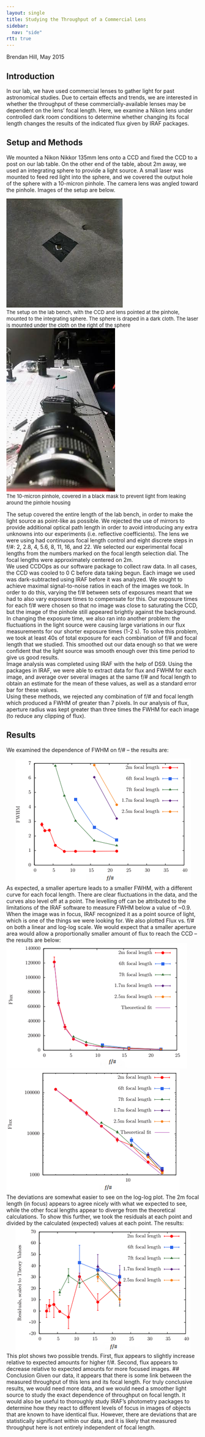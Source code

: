 ```yaml
---
layout: single
title: Studying the Throughput of a Commercial Lens
sidebar:
  nav: "side"
rtt: true
---
```

Brendan Hill, May 2015

## Introduction 

In our lab, we have used commercial lenses to gather light for past astronomical studies. Due to certain effects and trends, we are interested in whether the throughput of these commercially-available lenses may be dependent on the lens’ focal length. Here, we examine a Nikon lens under controlled dark room conditions to determine whether changing its focal length changes the results of the indicated flux given by IRAF packages. 


## Setup and Methods 

We mounted a Nikon Nikkor 135mm lens onto a CCD and fixed the CCD to a post on our lab table. On the other end of the table, about 2m away, we used an integrating sphere to provide a light source. A small laser was mounted to feed red light into the sphere, and we covered the output hole of the sphere with a 10-micron pinhole. The camera lens was angled toward the pinhole. Images of the setup are below.

<div class="imgrow" style="clear:both;">
  <div class="imgcolumn" style="clear:both;">
    <img src="/instruments/assets/setup1.png" alt="View 1" style="clear:both;">
    <font size="-1"><br>The setup on the lab bench, with the CCD and lens pointed at the pinhole, mounted to the integrating sphere. The sphere is draped in a dark cloth. The laser is mounted under the cloth on the right of the sphere</font>
  </div>
  <div class="imgcolumn" style="clear:both;">
    <img src="/instruments/assets/setup2.png" alt="View 2" style="clear:both;">
    <font size="-1"><br>The 10-micron pinhole, covered in a black mask to prevent light from leaking around the pinhole housing</font>
  </div>
</div>

The setup covered the entire length of the lab bench, in order to make the light source as point-like as possible. We rejected the use of mirrors to provide additional optical path length in order to avoid introducing any extra unknowns into our experiments (i.e. reflective coefficients). The lens we were using had continuous focal length control and eight discrete steps in f/#: 2, 2.8, 4, 5.6, 8, 11, 16, and 22. We selected our experimental focal lengths from the numbers marked on the focal length selection dial. The focal lengths were approximately centered on 2m.  
We used CCDOps as our software package to collect raw data. In all cases, the CCD was cooled to 0 C before data taking begun. Each image we used was dark-subtracted using IRAF before it was analyzed. We sought to achieve maximal signal-to-noise ratios in each of the images we took. In order to do this, varying the f/# between sets of exposures meant that we had to also vary exposure times to compensate for this. Our exposure times for each f/# were chosen so that no image was close to saturating the CCD, but the image of the pinhole still appeared brightly against the background.  
In changing the exposure time, we also ran into another problem: the fluctuations in the light source were causing large variations in our flux measurements for our shorter exposure times (1-2 s). To solve this problem, we took at least 40s of total exposure for each combination of f/# and focal length that we studied. This smoothed out our data enough so that we were confident that the light source was smooth enough over this time period to give us good results.  
Image analysis was completed using IRAF with the help of DS9. Using the packages in IRAF, we were able to extract data for flux and FWHM for each image, and average over several images at the same f/# and focal length to obtain an estimate for the mean of these values, as well as a standard error bar for these values.  
Using these methods, we rejected any combination of f/# and focal length which produced a FWHM of greater than 7 pixels. In our analysis of flux, aperture radius was kept greater than three times the FWHM for each image (to reduce any clipping of flux).  

## Results  
We examined the dependence of FWHM on f/# – the results are:  
<div style="clear:both;width:100%" class="clearfix"><center>
  <img src="/instruments/assets/figure3edited.png" alt="Figure 3" style="margin:auto"></center>
</div>
As expected, a smaller aperture leads to a smaller FWHM, with a different curve for each focal length. There are clear fluctuations in the data, and the curves also level off at a point. The levelling off can be attributed to the limitations of the IRAF software to measure FWHM below a value of ~0.9. When the image was in focus, IRAF recognized it as a point source of light, which is one of the things we were looking for.  
We also plotted Flux vs. f/# on both a linear and log-log scale. We would expect that a smaller aperture area would allow a proportionally smaller amount of flux to reach the CCD – the results are below:  
<div class="clearfix" style="clear:both;">
	<div class="imgrow">
	  <div class="imgcolumn">
	    <img src="/instruments/assets/figure1edited.png" alt="Result left">
	  </div>
	  <div class="imgcolumn">
	    <img src="/instruments/assets/figure2edited.png" alt="Result right">
	  </div>
	</div>
</div>
The deviations are somewhat easier to see on the log-log plot. The 2m focal length (in focus) appears to agree nicely with what we expected to see, while the other focal lengths appear to diverge from the theoretical calculations.  
To show this further, we took the residuals at each point and divided by the calculated (expected) values at each point. The results:  
<div style="clear:both;width:100%" class="clearfix"><center>
  <img src="/instruments/assets/figure4edited.png" style="margin:auto"></center>
</div>
This plot shows two possible trends. First, flux appears to slightly increase relative to expected amounts for higher f/#. Second, flux appears to decrease relative to expected amounts for more focused images.  
## Conclusion
Given our data, it appears that there is some link between the measured throughput of this lens and its focal length. For truly conclusive results, we would need more data, and we would need a smoother light source to study the exact dependence of throughput on focal length. It would also be useful to thoroughly study IRAF’s photometry packages to determine how they react to different levels of focus in images of objects that are known to have identical flux. However, there are deviations that are statistically significant within our data, and it is likely that measured throughput here is not entirely independent of focal length.